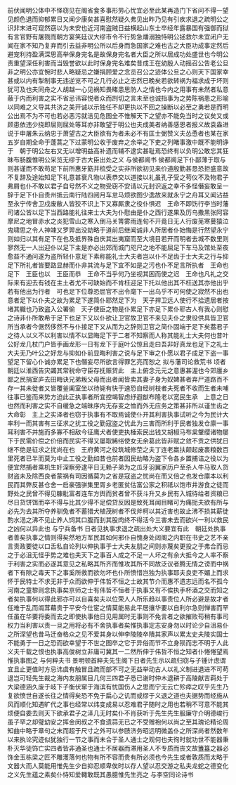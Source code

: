 <!-- { "loadSidebar": true } -->
前伏闻明公体中不怿窃见在阁省食多事形劳心忧宜必至此某再造门下省问不得一望见颜色退而抑郁累日又闻少康矣甚喜慰然疑久弗见出昨乃见有引疾求退之疏明公之识非末进可窥然窃以为未安也近河南盗贼日益横起山东士卒经年露暴国有强御而狱有言官野有屠戮而朝方宴笑廷议大缪市令不行势急燔溺独恃明公拯救尔未宜闭户无闻在家不知乃复弃而引去益非明公所以后身而急国家之难也古之大臣功成事定然后避宠利持盈满深思高举保身完名是故保身完名者大臣之所以居成功处盛世也今明公责重望深任利害而当毁誉欲以此时保身完名难矣昔成王在幼殷人动摇召公告老公旦非之明公亦宜惋时悲人略疑忌之嫌捐顾爱之念览召公之迹体公旦之心则天下国家幸甚或以内有掣制事无违逆览不可之几行必止之志然已晚矣若欲转祸为福求成于坏则犹可及也夫同舟之人胡越一心见祸知畏睹患思防人之情也今内之用事有未然者私意蔽于内而利害之实不省忌讳容悦者众而剀切之言未至也诚指事为之势陈祸患之形喻以同难之义导其共济之美开诚以示独任不却更执以不回之操断以必至之勇若是而明公出焉不为不可也若必恶污就洁见危图全不惟解天下之望亦不能免当时之议矣又或顾患依违少挠即屈则屈处等耳亦非敢望于明公也夫成美者纳善感恩者报义故袁盎进说于申屠朱云纳忠于萧望古之大臣欲有为者未必不有匡士弼赞义夫怂恿者也某在家五岁自期全命于蓬蒿之下过蒙明公收于废弃之余举之下吏之列睹事激中既不能明诤于　朝于明公左右又无以增明益高补遗而辅不逮实甚耻焉恐终有以负明公敢忘其狂昧布肠腹惟明公采览无缪于古大臣出处之义
与侯都阃书 
侯都阃足下仆鄙薄于取与则甚谨而不敢苟足下前所惠牙筯并梳受之实非所欲初见来价道殷勤甚恳恐拒盛意故不复辞及途始知足下礼意甚衰凡物以表恭交以道接以礼虽孔子受之苟仪不及物君子弗屑也仆不敢以君子自号然不义之物受窃不安请以元封识返之幸不多怪僭妄敢呈一辞于足下仆自贵州抵云南行陆四阅月车怠马烦欲图少逸故来就永宁之舟耳又闻沾益至永宁传舍卫戍废敝人皆狡不识上下又寡厮隶之役仆惧迟　王命不即饬行李当时藩司诸公皆以足下当西路能礼往来士大夫为仆慰由是仆之西行遂果及历乌撒黑张阿容摩尼之地冒赤水之炎犯雪山之寒入倒马关箐雾雨连旬不开竟日无人行废芜寒蔓猿泣鬼啸思之令人神竦又罗羿出没劫略于道前后继闻诚非人所居者仆始悔是行然望永宁则如归以其有足下在也及抵界殊自庆其出夷窟而至大境目若开而明者去城不数里则寥然无一人出迎仆以足下主是亦必出郊而城门咫尺之地不能屈足下车马及馆处至夜愈益不通问遂为盗所轻仆意足下素称能礼士大夫者岂以仆不足齿于士大夫之行与抑足下所礼者皆要路显赫而仆非其流与足下宜不如是之污也仆不足言所执者　王命也足下　王臣也以　王臣而恭　王命不当乎何乃坐视其困而使之迟　王命也凡礼之交际来有迎去有钱在主土者尤不可缺始而不肯枉迎足下托以他出其不枉送其亦他出乎若有他出为行者　可也足下位尊恐屈官不出令麾下一出乌乎不可何使之寂然不出也意者足下以仆夫之故为累足下遂简仆耶然足下为　天子捍卫远人使行不拾遗居者按堵其軄也乃致盗入公署偷　天子使臣之物是仆累足下亦足下累仆耶古人有我心则慰之诗非仆所敢希于足下也足下又以仆欲让卫官故卫官不来见夫仆之隶役供具皆卫官所当承者今倨然侈然不与仆接足下又从而为之辞则卫官之简仆固端于足下矣葢君子之待人以义不以利害以情不以显晦足下于二者不知察而人称其能礼士大夫何也昔叶公好龙几杖门户皆手画龙形一日有龙下于庭叶公惊且走曰吾非好真龙也足下之礼士大夫无乃叶公之好龙与抑如仆前显晦利害之说与足下审之仆愿以君子成足下盗一事望足下留心仆诚亦累足下也僭妄尽所欲言得罪乞亮而恕之
拟与藩司论救荒书
顷者　朝廷以淮西告灾蠲其常税命守臣存抚赈贷此　主上俯念元元之意惠甚渥也今郊廛乡鄙之民捐室庐去田畮诀兄弟叛父母而出者闻皆卖其妻子身为奴婢甚者弃尸道路百不存一其未徙者又皆覆釜阖室坐以待毙有快于速恐自经树枝者夫死者不收而生者未哺往事已鉴而来势方迫此正执事者所宜控竭智虑纾遐猷布隆老以宽民生承　上意之日也然而利害之实不自缓急之端昧序内无存变之恤而外无应务之策甚非所以谨生齿之大命彰　主上之实泽者也窃于执事有不取焉诚使仆开其利害执事试听之今为民计大率利一而其害有三征求之扰工役之勤寇盗之忧此为三害而所利于民者独发仓廪一事耳利害不并施而多寡不相敌今征鹰犬者使吏执棰索民出钱又胡椒马布枲鞶缨诸物屡下于民需价偿之价倍而民实不得又屡取絺绤使女无余葛此皆非赋之敛不贡之供犹日继不绝是征求之扰尚在也　王府黄河之役筑城修茔之夫丁连老羸扶颠起废裹粮数百里死者已半而莫为中止工役之勤如昔也前者因民劫略为盗下令各乡置捕诘之役以为便宜然捕者乘机生奸深察旁逮平日无赖子弟为之瓜牙羽翼家历户至杀人牛马取人货财盗未及除西良者蒙祸有司因循莫为之省是寇盗之忧尚在而又倍之也发仓廪本以利民而其弊反甚仓舍一启豪强骈集里胥乡老匿贫估富公家之积祗以饱市井游食之徒而野处之民曾不得见糠粃富者连车方舆而贫者曾不获斗升又乡民有入城待给者资粮已尽日货饼饵而卒不得与比其少得不足偿贷反因是致死耳闻目睹可为痛扼夫欲有所与必先为去其所夺养驯兔者不蓄猎犬植茂树者不伐斧柯以其近害也故止沸不损其薪徒酌水浥之沸不见止养人饲其口腹而刲其股肉终不得活今三害未去而欲兴一利以救民之凶何以异此也 
与宁兵备书 
日者见执事求退之疏出处大义要宜有此　朝廷处执事者善矣执事之情则得矣然地方军民其如何邪仆自愧身处闼阁之内职在书史之艺不亲言责政要徒以口舌私自论列以伸执事于士大夫友朋之间则亦蔑矣更投之于弗合而忌之于必沮无怪乎势之难也夫天下之事百人成之不足一人坏之有余大抵今之人率不察于利害之实而必遂其意见之私略其所齐而惟攻其所不同故泛议者腾无情之谤而中祸者下有隙之毒天下之事奚所救而欲勿坏也仆所愤惜岂独为执事耶夫良吏不媚上而求怀于民特士不求无非于众而欲伸于伟哲不恒之士故其节介而惠不遗志远而名不孤今河南之童黎则念执事矣京师之士有伟哲不恒者于执事又有不俟执手杯酒之交而知之者矣执事何以得此邪亦可以自喜矣夫以位荣人人所乐趋以事责位人所必避是故才者任难于乱而阘茸藉贵于平安今仕宦之情莫能易此平居攘华要以自利尔急则惮害而罕任虽在华要将委而去之即使执事他日见用属时无事则不免言者之欲摧败苟稍有事司权力当利害以责一旦之用将必有不舍执事者矣惟执事定志安身勿以时论少自沮易仆之所深望也昔马迁奋格众之见不爱其身以伸李陵陵卒隤其家声以累太史夫陵实国士不能勇于一日之恐而欲幸望于不世之图卒之它于异俗而节不立身殒而志不明于人此义夫千载之恨也执事高俊树立非庸可冀其一二然所伸于伟哲不恒之知者仆惓惓望焉惟执事图之 
与何粹夫书 
景明顿首粹夫先生阁下日者先生示以疏归窃与子锺计虑谓宜且止更值时方忌讳虞有触冒且疏而部不可之无益举动古人以礼义制进退进不可苟退岂可轻先生裁之海内友朋属目几何三四君子悉已谢时仲木退耕于高陵献吉羁处于大梁德涵久废于岐下子衡伏窜于海滨有忧国伤人之思而宁无云亡殄瘁之叹乎先生乃复欲愤世自遂长往之情得矣恐不免于扁心之讥而或缪于义退之道也夫据势而经施从风而顺化知遇旷代之事也经常以纬变成易以忍难君子随时之用也若稍不可意不能其烦便自委去则天下欲承君子之泽几无时矣仆不肖获听于先生先生服廉守介明德峻行虽子罕之却璧幼安之挥金闵叔之不食遗蒜无已之不受赠袍何以尚之至其瑰论精论周知曲中略于章句之末而超于尺寸之外可以参赜济务昭远明微盖仆之所深尚者然数年以来执论究迹似犹独行一节之事而未合于圣人通士之观何也夫徇时就功世不能器秉朴灭华徒饰亡实四者皆非通圣也通士不居器而滞用圣人不专质而丧文故簠簋之器必饰金玉栋梁之匠不雕濩落何也物有所不容而贵有所必须也今先生或者敦质而太略于文器大而人莫能用惟先生少自抑忍顺卑俟时以存人望以忍交游之私夫龙蛇之德变化之义先生蕴之素矣仆恃知爱輙敢既其愚臆惟先生亮之 
与李空同论诗书 
